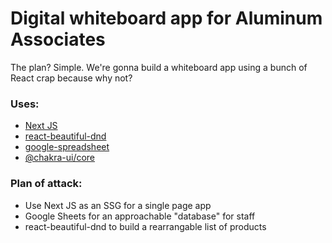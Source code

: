 # Digital whiteboard app for Aluminum Associates

The plan? Simple. We're gonna build a whiteboard app using a bunch of React crap because why not?

### Uses:

- [Next JS](https://nextjs.org/docs/getting-started)
- [react-beautiful-dnd](https://www.npmjs.com/package/react-beautiful-dnd)
- [google-spreadsheet](https://www.npmjs.com/package/google-spreadsheet)
- [@chakra-ui/core](https://chakra-ui.com/getting-started)

### Plan of attack:

- Use Next JS as an SSG for a single page app
- Google Sheets for an approachable "database" for staff
- react-beautiful-dnd to build a rearrangable list of products
